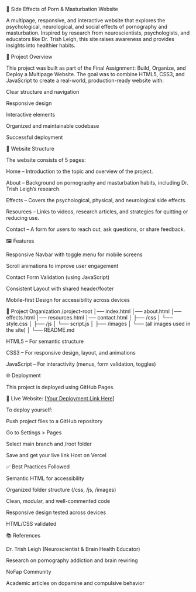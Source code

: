 📖 Side Effects of Porn & Masturbation Website

A multipage, responsive, and interactive website that explores the psychological, neurological, and social effects of pornography and masturbation. Inspired by research from neuroscientists, psychologists, and educators like Dr. Trish Leigh, this site raises awareness and provides insights into healthier habits.

🚀 Project Overview

This project was built as part of the Final Assignment: Build, Organize, and Deploy a Multipage Website. The goal was to combine HTML5, CSS3, and JavaScript to create a real-world, production-ready website with:

Clear structure and navigation

Responsive design

Interactive elements

Organized and maintainable codebase

Successful deployment

📂 Website Structure

The website consists of 5 pages:

Home – Introduction to the topic and overview of the project.

About – Background on pornography and masturbation habits, including Dr. Trish Leigh’s research.

Effects – Covers the psychological, physical, and neurological side effects.

Resources – Links to videos, research articles, and strategies for quitting or reducing use.

Contact – A form for users to reach out, ask questions, or share feedback.

🖼️ Features

Responsive Navbar with toggle menu for mobile screens

Scroll animations to improve user engagement

Contact Form Validation (using JavaScript)

Consistent Layout with shared header/footer

Mobile-first Design for accessibility across devices

📁 Project Organization
/project-root
│── index.html
│── about.html
│── effects.html
│── resources.html
│── contact.html
│
├── /css
│   └── style.css
│
├── /js
│   └── script.js
│
├── /images
│   └── (all images used in the site)
│
└── README.md


HTML5 – For semantic structure

CSS3 – For responsive design, layout, and animations

JavaScript – For interactivity (menus, form validation, toggles)

🌐 Deployment

This project is deployed using GitHub Pages.

🔗 Live Website: [[Your Deployment Link Here](https://plp-webtechnologies-classroom-july2-sand.vercel.app/)]

To deploy yourself:

Push project files to a GitHub repository

Go to Settings > Pages

Select main branch and /root folder

Save and get your live link
Host on Vercel

✅ Best Practices Followed

Semantic HTML for accessibility

Organized folder structure (/css, /js, /images)

Clean, modular, and well-commented code

Responsive design tested across devices

HTML/CSS validated

📚 References

Dr. Trish Leigh (Neuroscientist & Brain Health Educator)

Research on pornography addiction and brain rewiring

NoFap Community

Academic articles on dopamine and compulsive behavior
